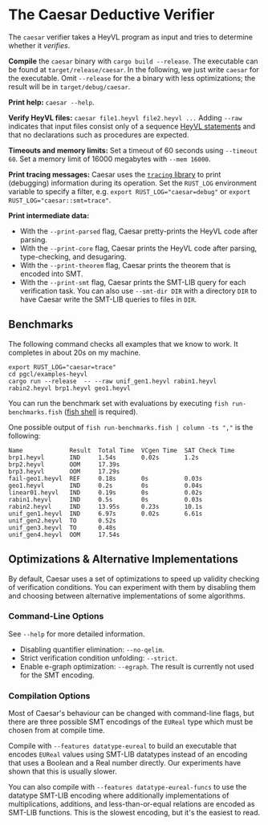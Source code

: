# The Caesar Deductive Verifier

The `caesar` verifier takes a HeyVL program as input and tries to determine whether it _verifies_.

**Compile** the `caesar` binary with `cargo build --release`.
The executable can be found at `target/release/caesar`.
In the following, we just write `caesar` for the executable.
Omit `--release` for the a binary with less optimizations; the result will be in `target/debug/caesar`.

**Print help:**
`caesar --help`.

**Verify HeyVL files:**
`caesar file1.heyvl file2.heyvl ...`
Adding `--raw` indicates that input files consist only of a sequence [HeyVL statements](./heyvl/statements.md) and that no declarations such as procedures are expected.

**Timeouts and memory limits:**
Set a timeout of 60 seconds using `--timeout 60`.
Set a memory limit of 16000 megabytes with `--mem 16000`.

**Print tracing messages:**
Caesar uses the [`tracing` library](https://github.com/tokio-rs/tracing) to print (debugging) information during its operation.
Set the `RUST_LOG` environment variable to specify a filter, e.g. `export RUST_LOG="caesar=debug"` or `export RUST_LOG="caesar::smt=trace"`.

**Print intermediate data:**
* With the `--print-parsed` flag, Caesar pretty-prints the HeyVL code after parsing.
* With the `--print-core` flag, Caesar prints the HeyVL code after parsing, type-checking, and desugaring.
* With the `--print-theorem` flag, Caesar prints the theorem that is encoded into SMT.
* With the `--print-smt` flag, Caesar prints the SMT-LIB query for each verification task. You can also use `--smt-dir DIR` with a directory `DIR` to have Caesar write the SMT-LIB queries to files in `DIR`.

## Benchmarks

The following command checks all examples that we know to work.
It completes in about 20s on my machine.

```shell
export RUST_LOG="caesar=trace"
cd pgcl/examples-heyvl
cargo run --release  -- --raw unif_gen1.heyvl rabin1.heyvl rabin2.heyvl brp1.heyvl geo1.heyvl
```

You can run the benchmark set with evaluations by executing `fish run-benchmarks.fish` ([fish shell](https://fishshell.com/) is required).

One possible output of `fish run-benchmarks.fish | column -ts ","` is the following:
```
Name             Result  Total Time  VCgen Time  SAT Check Time
brp1.heyvl       IND     1.54s       0.02s       1.2s
brp2.heyvl       OOM     17.39s
brp3.heyvl       OOM     17.29s
fail-geo1.heyvl  REF     0.18s       0s          0.03s
geo1.heyvl       IND     0.2s        0s          0.04s
linear01.heyvl   IND     0.19s       0s          0.02s
rabin1.heyvl     IND     0.5s        0s          0.03s
rabin2.heyvl     IND     13.95s      0.23s       10.1s
unif_gen1.heyvl  IND     6.97s       0.02s       6.61s
unif_gen2.heyvl  TO      0.52s
unif_gen3.heyvl  TO      0.48s
unif_gen4.heyvl  OOM     17.54s
```

## Optimizations & Alternative Implementations

By default, Caesar uses a set of optimizations to speed up validity checking of verification conditions.
You can experiment with them by disabling them and choosing between alternative implementations of some algorithms.

### Command-Line Options

See `--help` for more detailed information.

 * Disabling quantifier elimination: `--no-qelim`.
 * Strict verification condition unfolding: `--strict`.
 * Enable e-graph optimization: `--egraph`. The result is currently not used for the SMT encoding.

### Compilation Options

Most of Caesar's behaviour can be changed with command-line flags, but there are three possible SMT encodings of the `EUReal` type which must be chosen from at compile time.

Compile with `--features datatype-eureal` to build an executable that encodes `EUReal` values using SMT-LIB datatypes instead of an encoding that uses a Boolean and a Real number directly.
Our experiments have shown that this is usually slower.

You can also compile with `--features datatype-eureal-funcs` to use the datatype SMT-LIB encoding where additionally implementations of multiplications, additions, and less-than-or-equal relations are encoded as SMT-LIB functions.
This is the slowest encoding, but it's the easiest to read.
